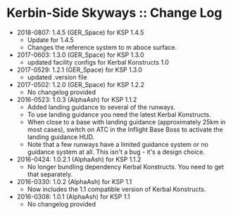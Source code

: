 # Kerbin-Side Skyways :: Change Log

* 2018-0807: 1.4.5 (GER_Space) for KSP 1.4.5
	+ Update for 1.4.5
	+ Changes the reference system to m aboce surface.
* 2017-0603: 1.3.0 (GER_Space) for KSP 1.3.0
	+ updated facility configs for Kerbal Konstructs 1.0
* 2017-0529: 1.2.1 (GER_Space) for KSP 1.3.0
	+ updated .version file
* 2017-0502: 1.2.0 (GER_Space) for KSP 1.2.2
	+ No changelog provided
* 2016-0523: 1.0.3 (AlphaAsh) for KSP 1.1.2
	+ Added landing guidance to several of the runways.
	+ To use landing guidance you need the latest Kerbal Konstructs.
	+ When close to a base with landing guidance (approximately 25km in most cases), switch on ATC in the Inflight Base Boss to activate the landing guidance HUD.
	+ Note that a few runways have a limited guidance system or no guidance system at all. This isn't a bug - it's a design choice.
* 2016-0424: 1.0.2.1 (AlphaAsh) for KSP 1.1.2
	+ No longer bundling dependency Kerbal Konstructs. You need to get that separately.
* 2016-0330: 1.0.2 (AlphaAsh) for KSP 1.1
	+ Now includes the 1.1 compatible version of Kerbal Konstructs.
* 2016-0308: 1.0.1 (AlphaAsh) for KSP 1.1
	+ No changelog provided
